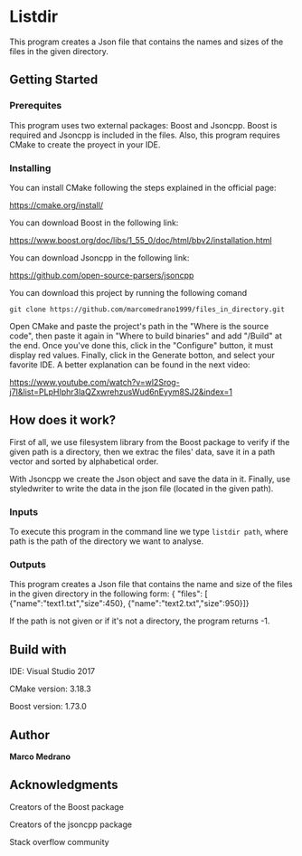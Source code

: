 # Listdir
This program creates a Json file that contains the names and sizes of the files in the given directory.

## Getting Started
### Prerequites
This program uses two external packages: Boost and Jsoncpp. Boost is required and Jsoncpp is included in the files. Also, this program requires CMake to create the proyect in 
your IDE.
### Installing
You can install CMake following the steps explained in the official page:

https://cmake.org/install/

You can download Boost in the following link:

https://www.boost.org/doc/libs/1_55_0/doc/html/bbv2/installation.html

You can download Jsoncpp in the following link:

https://github.com/open-source-parsers/jsoncpp

You can download this project by running the following comand

```git clone https://github.com/marcomedrano1999/files_in_directory.git```

Open CMake and paste the project's path in the "Where is the source code", then paste it again in "Where to build binaries" and add "/Build" at the end. 
Once you've done this, click in the "Configure" button, it must display red values. Finally, click in the Generate botton, and select your favorite IDE.
A better explanation can be found in the next video:

https://www.youtube.com/watch?v=wl2Srog-j7I&list=PLpHIphr3laQZxwrehzusWud6nEyym8SJ2&index=1

## How does it work?
First of all, we use filesystem library from the Boost package to verify if the given path is a directory, then we extrac the files' data, save it in a path vector and sorted by alphabetical order. 

With Jsoncpp we create the Json object and save the data in it. Finally, use styledwriter to write the data in the json file (located in the given path).

### Inputs
To execute this program in the command line we type ```listdir path```, where path is the path of the directory we want to analyse.

### Outputs
This program creates a Json file that contains the name and size of the files in the given directory in the following form:
{ "files": [
 {"name":"text1.txt","size":450},
 {"name":"text2.txt","size":950}]}  

If the path is not given or if it's not a directory, the program returns -1. 


## Build with
IDE: Visual Studio 2017

CMake version: 3.18.3

Boost version: 1.73.0

## Author 
**Marco Medrano**

## Acknowledgments
Creators of the Boost package

Creators of the jsoncpp package

Stack overflow community

